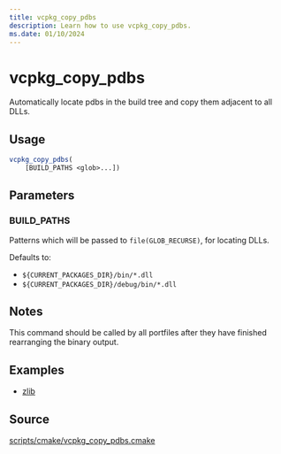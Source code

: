 ```yaml
---
title: vcpkg_copy_pdbs
description: Learn how to use vcpkg_copy_pdbs.
ms.date: 01/10/2024
---
```

# vcpkg_copy_pdbs

Automatically locate pdbs in the build tree and copy them adjacent to all DLLs.

## Usage

```cmake
vcpkg_copy_pdbs(
    [BUILD_PATHS <glob>...])
```

## Parameters

### BUILD_PATHS

Patterns which will be passed to `file(GLOB_RECURSE)`, for locating DLLs.

Defaults to:

- `${CURRENT_PACKAGES_DIR}/bin/*.dll`
- `${CURRENT_PACKAGES_DIR}/debug/bin/*.dll`

## Notes

This command should be called by all portfiles after they have finished rearranging the binary output.

## Examples

- [zlib](https://github.com/Microsoft/vcpkg/blob/master/ports/zlib/portfile.cmake)

## Source

[scripts/cmake/vcpkg\_copy\_pdbs.cmake](https://github.com/Microsoft/vcpkg/blob/master/scripts/cmake/vcpkg_copy_pdbs.cmake)

